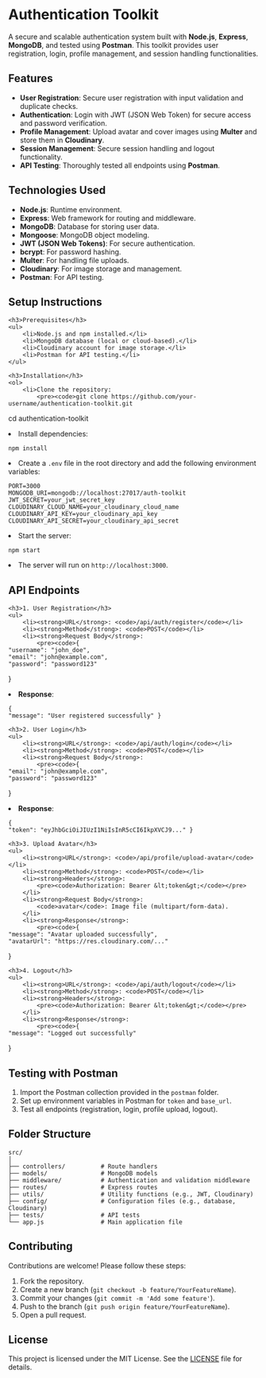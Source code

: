 <!DOCTYPE html>
<html lang="en">
<head>
    <meta charset="UTF-8">
    <meta name="viewport" content="width=device-width, initial-scale=1.0">
<!--     <title>Authentication Toolkit</title>
    <style>
        body {
            font-family: Arial, sans-serif;
            line-height: 1.6;
            margin: 20px;
            padding: 0;
            background-color: #f9f9f9;
            color: #333;
        }
        h1, h2, h3 {
            color: #333;
        }
        code {
            background-color: #f4f4f4;
            padding: 2px 5px;
            border-radius: 3px;
            font-family: monospace;
        }
        pre {
            background-color: #f4f4f4;
            padding: 10px;
            border-radius: 5px;
            overflow-x: auto;
        }
        a {
            color: #0366d6;
            text-decoration: none;
        }
        a:hover {
            text-decoration: underline;
        }
        .section {
            margin-bottom: 30px;
        }
        .section h2 {
            border-bottom: 2px solid #ddd;
            padding-bottom: 5px;
        }
    </style> -->
</head>
<body>

<h1>Authentication Toolkit</h1>

<p>A secure and scalable authentication system built with <strong>Node.js</strong>, <strong>Express</strong>, <strong>MongoDB</strong>, and tested using <strong>Postman</strong>. This toolkit provides user registration, login, profile management, and session handling functionalities.</p>

<div class="section">
    <h2>Features</h2>
    <ul>
        <li><strong>User Registration</strong>: Secure user registration with input validation and duplicate checks.</li>
        <li><strong>Authentication</strong>: Login with JWT (JSON Web Token) for secure access and password verification.</li>
        <li><strong>Profile Management</strong>: Upload avatar and cover images using <strong>Multer</strong> and store them in <strong>Cloudinary</strong>.</li>
        <li><strong>Session Management</strong>: Secure session handling and logout functionality.</li>
        <li><strong>API Testing</strong>: Thoroughly tested all endpoints using <strong>Postman</strong>.</li>
    </ul>
</div>

<div class="section">
    <h2>Technologies Used</h2>
    <ul>
        <li><strong>Node.js</strong>: Runtime environment.</li>
        <li><strong>Express</strong>: Web framework for routing and middleware.</li>
        <li><strong>MongoDB</strong>: Database for storing user data.</li>
        <li><strong>Mongoose</strong>: MongoDB object modeling.</li>
        <li><strong>JWT (JSON Web Tokens)</strong>: For secure authentication.</li>
        <li><strong>bcrypt</strong>: For password hashing.</li>
        <li><strong>Multer</strong>: For handling file uploads.</li>
        <li><strong>Cloudinary</strong>: For image storage and management.</li>
        <li><strong>Postman</strong>: For API testing.</li>
    </ul>
</div>

<div class="section">
    <h2>Setup Instructions</h2>

    <h3>Prerequisites</h3>
    <ul>
        <li>Node.js and npm installed.</li>
        <li>MongoDB database (local or cloud-based).</li>
        <li>Cloudinary account for image storage.</li>
        <li>Postman for API testing.</li>
    </ul>

    <h3>Installation</h3>
    <ol>
        <li>Clone the repository:
            <pre><code>git clone https://github.com/your-username/authentication-toolkit.git
cd authentication-toolkit</code></pre>
        </li>
        <li>Install dependencies:
            <pre><code>npm install</code></pre>
        </li>
        <li>Create a <code>.env</code> file in the root directory and add the following environment variables:
            <pre><code>PORT=3000
MONGODB_URI=mongodb://localhost:27017/auth-toolkit
JWT_SECRET=your_jwt_secret_key
CLOUDINARY_CLOUD_NAME=your_cloudinary_cloud_name
CLOUDINARY_API_KEY=your_cloudinary_api_key
CLOUDINARY_API_SECRET=your_cloudinary_api_secret</code></pre>
        </li>
        <li>Start the server:
            <pre><code>npm start</code></pre>
        </li>
        <li>The server will run on <code>http://localhost:3000</code>.</li>
    </ol>
</div>

<div class="section">
    <h2>API Endpoints</h2>

    <h3>1. User Registration</h3>
    <ul>
        <li><strong>URL</strong>: <code>/api/auth/register</code></li>
        <li><strong>Method</strong>: <code>POST</code></li>
        <li><strong>Request Body</strong>:
            <pre><code>{
    "username": "john_doe",
    "email": "john@example.com",
    "password": "password123"
}</code></pre>
        </li>
        <li><strong>Response</strong>:
            <pre><code>{
    "message": "User registered successfully"
}</code></pre>
        </li>
    </ul>

    <h3>2. User Login</h3>
    <ul>
        <li><strong>URL</strong>: <code>/api/auth/login</code></li>
        <li><strong>Method</strong>: <code>POST</code></li>
        <li><strong>Request Body</strong>:
            <pre><code>{
    "email": "john@example.com",
    "password": "password123"
}</code></pre>
        </li>
        <li><strong>Response</strong>:
            <pre><code>{
    "token": "eyJhbGciOiJIUzI1NiIsInR5cCI6IkpXVCJ9..."
}</code></pre>
        </li>
    </ul>

    <h3>3. Upload Avatar</h3>
    <ul>
        <li><strong>URL</strong>: <code>/api/profile/upload-avatar</code></li>
        <li><strong>Method</strong>: <code>POST</code></li>
        <li><strong>Headers</strong>:
            <pre><code>Authorization: Bearer &lt;token&gt;</code></pre>
        </li>
        <li><strong>Request Body</strong>:
            <code>avatar</code>: Image file (multipart/form-data).
        </li>
        <li><strong>Response</strong>:
            <pre><code>{
    "message": "Avatar uploaded successfully",
    "avatarUrl": "https://res.cloudinary.com/..."
}</code></pre>
        </li>
    </ul>

    <h3>4. Logout</h3>
    <ul>
        <li><strong>URL</strong>: <code>/api/auth/logout</code></li>
        <li><strong>Method</strong>: <code>POST</code></li>
        <li><strong>Headers</strong>:
            <pre><code>Authorization: Bearer &lt;token&gt;</code></pre>
        </li>
        <li><strong>Response</strong>:
            <pre><code>{
    "message": "Logged out successfully"
}</code></pre>
        </li>
    </ul>
</div>

<div class="section">
    <h2>Testing with Postman</h2>
    <ol>
        <li>Import the Postman collection provided in the <code>postman</code> folder.</li>
        <li>Set up environment variables in Postman for <code>token</code> and <code>base_url</code>.</li>
        <li>Test all endpoints (registration, login, profile upload, logout).</li>
    </ol>
</div>

<div class="section">
    <h2>Folder Structure</h2>
    <pre><code>src/
│
├── controllers/          # Route handlers
├── models/               # MongoDB models
├── middleware/           # Authentication and validation middleware
├── routes/               # Express routes
├── utils/                # Utility functions (e.g., JWT, Cloudinary)
├── config/               # Configuration files (e.g., database, Cloudinary)
├── tests/                # API tests
└── app.js                # Main application file</code></pre>
</div>

<div class="section">
    <h2>Contributing</h2>
    <p>Contributions are welcome! Please follow these steps:</p>
    <ol>
        <li>Fork the repository.</li>
        <li>Create a new branch (<code>git checkout -b feature/YourFeatureName</code>).</li>
        <li>Commit your changes (<code>git commit -m 'Add some feature'</code>).</li>
        <li>Push to the branch (<code>git push origin feature/YourFeatureName</code>).</li>
        <li>Open a pull request.</li>
    </ol>
</div>

<div class="section">
    <h2>License</h2>
    <p>This project is licensed under the MIT License. See the <a href="LICENSE">LICENSE</a> file for details.</p>
</div>


</body>
</html>
